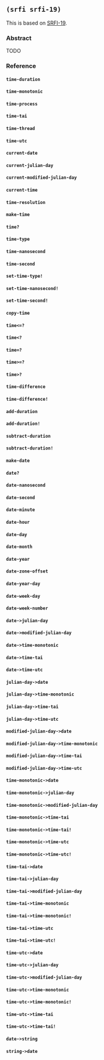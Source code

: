 
## `(srfi srfi-19)`

This is based on [SRFI-19](https://srfi.schemers.org/srfi-19/).

### Abstract

TODO

### Reference

#### `time-duration`
#### `time-monotonic`
#### `time-process`
#### `time-tai`
#### `time-thread`
#### `time-utc`
#### `current-date`
#### `current-julian-day`
#### `current-modified-julian-day`
#### `current-time`
#### `time-resolution`
#### `make-time`
#### `time?`
#### `time-type`
#### `time-nanosecond`
#### `time-second`
#### `set-time-type!`
#### `set-time-nanosecond!`
#### `set-time-second!`
#### `copy-time`
#### `time<=?`
#### `time<?`
#### `time=?`
#### `time>=?`
#### `time>?`
#### `time-difference`
#### `time-difference!`
#### `add-duration`
#### `add-duration!`
#### `subtract-duration`
#### `subtract-duration!`
#### `make-date`
#### `date?`
#### `date-nanosecond`
#### `date-second`
#### `date-minute`
#### `date-hour`
#### `date-day`
#### `date-month`
#### `date-year`
#### `date-zone-offset`
#### `date-year-day`
#### `date-week-day`
#### `date-week-number`
#### `date->julian-day`
#### `date->modified-julian-day`
#### `date->time-monotonic`
#### `date->time-tai`
#### `date->time-utc`
#### `julian-day->date`
#### `julian-day->time-monotonic`
#### `julian-day->time-tai`
#### `julian-day->time-utc`
#### `modified-julian-day->date`
#### `modified-julian-day->time-monotonic`
#### `modified-julian-day->time-tai`
#### `modified-julian-day->time-utc`
#### `time-monotonic->date`
#### `time-monotonic->julian-day`
#### `time-monotonic->modified-julian-day`
#### `time-monotonic->time-tai`
#### `time-monotonic->time-tai!`
#### `time-monotonic->time-utc`
#### `time-monotonic->time-utc!`
#### `time-tai->date`
#### `time-tai->julian-day`
#### `time-tai->modified-julian-day`
#### `time-tai->time-monotonic`
#### `time-tai->time-monotonic!`
#### `time-tai->time-utc`
#### `time-tai->time-utc!`
#### `time-utc->date`
#### `time-utc->julian-day`
#### `time-utc->modified-julian-day`
#### `time-utc->time-monotonic`
#### `time-utc->time-monotonic!`
#### `time-utc->time-tai`
#### `time-utc->time-tai!`
#### `date->string`
#### `string->date`
